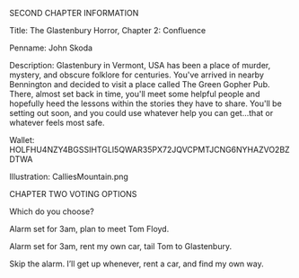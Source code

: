SECOND CHAPTER INFORMATION

Title: The Glastenbury Horror, Chapter 2: Confluence

Penname: John Skoda

Description: Glastenbury in Vermont, USA has been a place of murder, mystery, and obscure folklore for centuries. You've arrived in nearby Bennington and decided to visit a place called The Green Gopher Pub. There, almost set back in time, you'll meet some helpful people and hopefully heed the lessons within the stories they have to share. You'll be setting out soon, and you could use whatever help you can get...that or whatever feels most safe.

Wallet: HOLFHU4NZY4BGSSIHTGLI5QWAR35PX72JQVCPMTJCNG6NYHAZVO2BZDTWA

Illustration: CalliesMountain.png

CHAPTER TWO VOTING OPTIONS

Which do you choose?

Alarm set for 3am, plan to meet Tom Floyd.

Alarm set for 3am, rent my own car, tail Tom to Glastenbury.

Skip the alarm. I’ll get up whenever, rent a car, and find my own way.